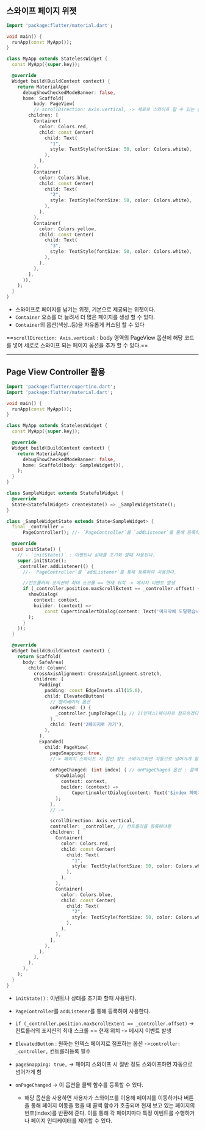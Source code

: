 

## 스와이프 페이지 위젯

```dart
import 'package:flutter/material.dart';

void main() {
  runApp(const MyApp());
}

class MyApp extends StatelessWidget {
  const MyApp({super.key});

  @override
  Widget build(BuildContext context) {
    return MaterialApp(
      debugShowCheckedModeBanner: false,
      home: Scaffold(
          body: PageView(
          // scrollDirection: Axis.vertical, -> 세로로 스와이프 할 수 있는 옵션
        children: [
          Container(
            color: Colors.red,
            child: const Center(
              child: Text(
                "1",
                style: TextStyle(fontSize: 50, color: Colors.white),
              ),
            ),
          ),
          Container(
            color: Colors.blue,
            child: const Center(
              child: Text(
                "2",
                style: TextStyle(fontSize: 50, color: Colors.white),
              ),
            ),
          ),
          Container(
            color: Colors.yellow,
            child: const Center(
              child: Text(
                "3",
                style: TextStyle(fontSize: 50, color: Colors.white),
              ),
            ),
          ),
        ],
      )),
    );
  }
}
```

- 스와이프로 페이지를 넘기는 위젯, 기본으로 제공되는 위젯이다.
- `Container` 요소를 더 늘려서 더 많은 페이지를 생성 할 수 있다.
- `Container`의 옵션(색상..등)을 자유롭게 커스텀 할 수 있다


==`scrollDirection: Axis.vertical` : body 영역의 PageView 옵션에 해당 코드를 넣어 세로로 스와이프 되는 페이지 옵션을 추가 할 수 있다.==


---

## Page View Controller 활용

```dart
import 'package:flutter/cupertino.dart';
import 'package:flutter/material.dart';

void main() {
  runApp(const MyApp());
}

class MyApp extends StatelessWidget {
  const MyApp({super.key});

  @override
  Widget build(BuildContext context) {
    return MaterialApp(
      debugShowCheckedModeBanner: false,
      home: Scaffold(body: SampleWidget()),
    );
  }
}

class SampleWidget extends StatefulWidget {
  @override
  State<StatefulWidget> createState() => _SampleWidgetState();
}

class _SampleWidgetState extends State<SampleWidget> {
  final _controller =
      PageController(); //- `PageController`를 `addListener`를 통해 등록하여 사용한다.

  @override
  void initState() {
    // - `initState()` : 이벤트나 상태를 초기화 할때 사용된다.
    super.initState();
    _controller.addListener(() {
      //- `PageController`를 `addListener`를 통해 등록하여 사용한다.

      //컨트롤러의 포지션의 최대 스크롤 == 현재 위치 -> 메시지 이벤트 발생
      if (_controller.position.maxScrollExtent == _controller.offset) {
        showDialog(
          context: context,
          builder: (context) =>
              const CupertinoAlertDialog(content: Text('마지막에 도달했습니다.')),
        );
      }
    });
  }

  @override
  Widget build(BuildContext context) {
    return Scaffold(
      body: SafeArea(
        child: Column(
          crossAxisAlignment: CrossAxisAlignment.stretch,
          children: [
            Padding(
              padding: const EdgeInsets.all(15.0),
              child: ElevatedButton(
                // 엘리베이터 옵션
                onPressed: () {
                  _controller.jumpToPage(1); // 1(인덱스)페이지로 점프하겠다
                },
                child: Text('2페이지로 가기'),
              ),
            ),
            Expanded(
              child: PageView(
                pageSnapping: true,
                //-> 페이지 스와이프 시 절반 정도 스와이프하면 자동으로 넘어가게 함
                
                onPageChanged: (int index) { // onPageChaged 옵션 : 콜백함수 등록 가능
                  showDialog(
                    context: context,
                    builder: (context) =>
                        CupertinoAlertDialog(content: Text('$index 페이지 활성화')),
                  );
                },
                // -> 

                scrollDirection: Axis.vertical,
                controller: _controller, // 컨트롤러를 등록해야함
                children: [
                  Container(
                    color: Colors.red,
                    child: const Center(
                      child: Text(
                        "1",
                        style: TextStyle(fontSize: 50, color: Colors.white),
                      ),
                    ),
                  ),
                  Container(
                    color: Colors.blue,
                    child: const Center(
                      child: Text(
                        "2",
                        style: TextStyle(fontSize: 50, color: Colors.white),
                      ),
                    ),
                  ),
                ],
              ),
            ),
          ],
        ),
      ),
    );
  }
}


```

- `initState()` : 이벤트나 상태를 초기화 할때 사용된다.

- `PageController`를 `addListener`를 통해 등록하여 사용한다.

- `if (_controller.position.maxScrollExtent == _controller.offset)`
	-> 컨트롤러의 포지션의 최대 스크롤 == 현재 위치 -> 메시지 이벤트 발생
	
- `ElevatedButton` : 원하는 인덱스 페이지로 점프하는 옵션
	->`controller: _controller,` 컨트롤러등록 필수

- `pageSnapping: true,` -> 페이지 스와이프 시 절반 정도 스와이프하면 자동으로 넘어가게 함

- `onPageChanged` -> 이 옵션을 콜백 함수를 등록할 수 있다.
	- 해당 옵션을 사용하면 사용자가 스와이프를 이용해 페이지를 이동하거나 버튼을 통해 페이지 이동을 했을 때 콜백 함수가 호출되며 현재 보고 있는 페이지의 번호(index)를 반환해 준다. 이를 통해 각 페이지마다 특정 이벤트를 수행하거나 페이지 인디케이터를 제어할 수 있다.

